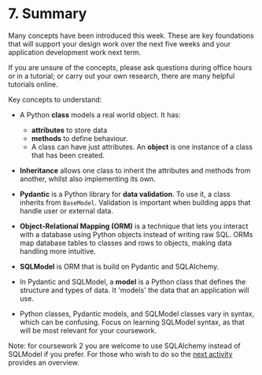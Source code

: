 # 7. Summary

Many concepts have been introduced this week. These are key foundations that will support your design work over the next
five weeks and your application development work next term.

If you are unsure of the concepts, please ask questions during office hours or in a tutorial; or carry out your own
research, there are many helpful tutorials online.

Key concepts to understand:

- A Python **class** models a real world object. It has:
    - **attributes** to store data
    - **methods** to define behaviour.
    - A class can have just attributes. An **object** is one instance of a class that has been created.

- **Inheritance** allows one class to inherit the attributes and methods from another, whilst also
  implementing its own.

- **Pydantic** is a Python library for **data validation**. To use it, a class inherits from `BaseModel`. Validation is
  important when building apps that handle user or external data.

- **Object-Relational Mapping (ORM)** is a technique that lets you interact with a database using Python objects instead
  of writing raw SQL. ORMs map database tables to classes and rows to objects, making data handling more intuitive.

- **SQLModel** is ORM that is build on Pydantic and SQLAlchemy.

- In Pydantic and SQLModel, a **model** is a Python class that defines the structure and types of
  data. It 'models' the data that an application will use.

- Python classes, Pydantic models, and SQLModel classes vary in syntax, which can be confusing. Focus on
  learning SQLModel syntax, as that will be most relevant for your coursework.

Note: for coursework 2 you are welcome to use SQLAlchemy instead of SQLModel if you prefer. For those who wish to do so
the [next activity](5-08-sqlalchemy.md) provides an overview.